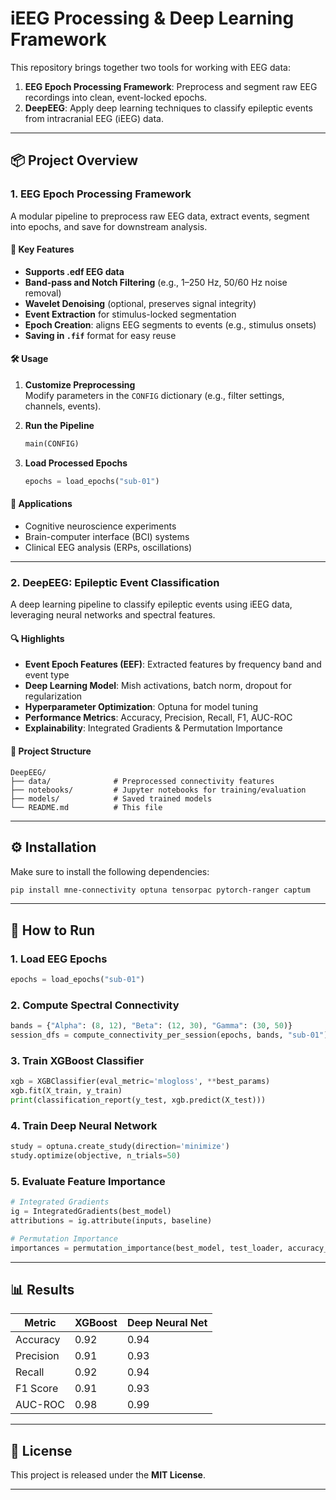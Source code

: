 # iEEG Processing & Deep Learning Framework


This repository brings together two tools for working with EEG data:

1. **EEG Epoch Processing Framework**: Preprocess and segment raw EEG recordings into clean, event-locked epochs.
2. **DeepEEG**: Apply deep learning techniques to classify epileptic events from intracranial EEG (iEEG) data.


---

## 📦 Project Overview

### 1. **EEG Epoch Processing Framework**

A modular pipeline to preprocess raw EEG data, extract events, segment into epochs, and save for downstream analysis.

#### 🧩 Key Features

- **Supports .edf EEG data**
- **Band-pass and Notch Filtering** (e.g., 1–250 Hz, 50/60 Hz noise removal)
- **Wavelet Denoising** (optional, preserves signal integrity)
- **Event Extraction** for stimulus-locked segmentation
- **Epoch Creation**: aligns EEG segments to events (e.g., stimulus onsets)
- **Saving in `.fif`** format for easy reuse

#### 🛠 Usage

1. **Customize Preprocessing**  
   Modify parameters in the `CONFIG` dictionary (e.g., filter settings, channels, events).

2. **Run the Pipeline**  
   ```python
   main(CONFIG)
   ```

3. **Load Processed Epochs**  
   ```python
   epochs = load_epochs("sub-01")
   ```

#### 🔬 Applications
- Cognitive neuroscience experiments
- Brain-computer interface (BCI) systems
- Clinical EEG analysis (ERPs, oscillations)

---

### 2. **DeepEEG: Epileptic Event Classification**

A deep learning pipeline to classify epileptic events using iEEG data, leveraging neural networks and spectral features.

#### 🔍 Highlights

- **Event Epoch Features (EEF)**: Extracted features by frequency band and event type
- **Deep Learning Model**: Mish activations, batch norm, dropout for regularization
- **Hyperparameter Optimization**: Optuna for model tuning
- **Performance Metrics**: Accuracy, Precision, Recall, F1, AUC-ROC
- **Explainability**: Integrated Gradients & Permutation Importance

#### 📂 Project Structure

```
DeepEEG/
├── data/              # Preprocessed connectivity features
├── notebooks/         # Jupyter notebooks for training/evaluation
├── models/            # Saved trained models
└── README.md          # This file
```

---

## ⚙️ Installation

Make sure to install the following dependencies:

```bash
pip install mne-connectivity optuna tensorpac pytorch-ranger captum
```

---

## 🚀 How to Run

### 1. Load EEG Epochs
```python
epochs = load_epochs("sub-01")
```

### 2. Compute Spectral Connectivity
```python
bands = {"Alpha": (8, 12), "Beta": (12, 30), "Gamma": (30, 50)}
session_dfs = compute_connectivity_per_session(epochs, bands, "sub-01")
```

### 3. Train XGBoost Classifier
```python
xgb = XGBClassifier(eval_metric='mlogloss', **best_params)
xgb.fit(X_train, y_train)
print(classification_report(y_test, xgb.predict(X_test)))
```

### 4. Train Deep Neural Network
```python
study = optuna.create_study(direction='minimize')
study.optimize(objective, n_trials=50)
```

### 5. Evaluate Feature Importance
```python
# Integrated Gradients
ig = IntegratedGradients(best_model)
attributions = ig.attribute(inputs, baseline)

# Permutation Importance
importances = permutation_importance(best_model, test_loader, accuracy_score)
```

---

## 📊 Results

| Metric        | XGBoost | Deep Neural Net |
|---------------|---------|------------------|
| Accuracy      | 0.92    | 0.94             |
| Precision     | 0.91    | 0.93             |
| Recall        | 0.92    | 0.94             |
| F1 Score      | 0.91    | 0.93             |
| AUC-ROC       | 0.98    | 0.99             |

---


## 📜 License

This project is released under the **MIT License**.

---


